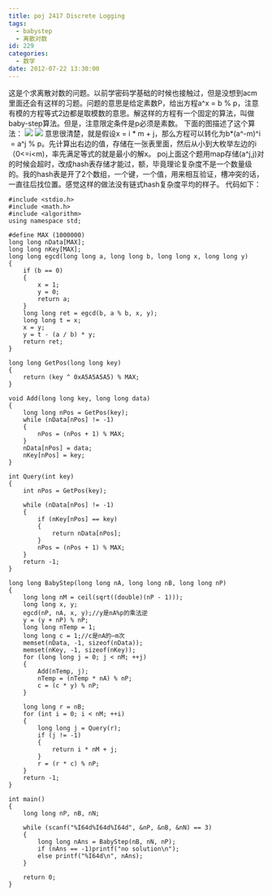 ```yaml
---
title: poj 2417 Discrete Logging
tags:
  - babystep
  - 离散对数
id: 229
categories:
  - 数学
date: 2012-07-22 13:30:00
---
```


这是个求离散对数的问题。以前学密码学基础的时候也接触过，但是没想到acm里面还会有这样的习题。问题的意思是给定素数P，给出方程a^x = b % p，注意有模的方程等式2边都是取模数的意思。解这样的方程有一个固定的算法，叫做baby-step算法。但是，注意限定条件是p必须是素数。
下面的图描述了这个算法：
![](https://c5.staticflickr.com/8/7132/27134956060_0a46748ab7_o.jpg)
![](https://c1.staticflickr.com/8/7278/26802327624_ce592b5e96_o.jpg)
意思很清楚，就是假设x = i * m + j，那么方程可以转化为b*(a^-m)^i  = a^j % p。先计算出右边的值，存储在一张表里面，然后从小到大枚举左边的i（0<=i<m)，率先满足等式的就是最小的解x。
poj上面这个题用map存储(a^j,j)对的时候会超时，改成hash表存储才能过，额，毕竟理论复杂度不是一个数量级的。我的hash表是开了2个数组，一个键，一个值，用来相互验证，槽冲突的话，一直往后找位置。感觉这样的做法没有链式hash复杂度平均的样子。
代码如下：

``` stylus
#include <stdio.h>
#include <math.h>
#include <algorithm>
using namespace std;

#define MAX (1000000)
long long nData[MAX];
long long nKey[MAX];
long long egcd(long long a, long long b, long long x, long long y)
{
    if (b == 0)
    {
        x = 1;
        y = 0;
        return a;
    }
    long long ret = egcd(b, a % b, x, y);
    long long t = x;
    x = y;
    y = t - (a / b) * y;
    return ret;
}

long long GetPos(long long key)
{
    return (key ^ 0xA5A5A5A5) % MAX;
}

void Add(long long key, long long data)
{
    long long nPos = GetPos(key);
    while (nData[nPos] != -1)
    {
        nPos = (nPos + 1) % MAX;
    }
    nData[nPos] = data;
    nKey[nPos] = key;
}

int Query(int key)
{
    int nPos = GetPos(key);

    while (nData[nPos] != -1)
    {
        if (nKey[nPos] == key)
        {
            return nData[nPos];
        }
        nPos = (nPos + 1) % MAX;
    }
    return -1;
}

long long BabyStep(long long nA, long long nB, long long nP)
{
    long long nM = ceil(sqrt((double)(nP - 1)));
    long long x, y;
    egcd(nP, nA, x, y);//y是nA%p的乘法逆
    y = (y + nP) % nP;
    long long nTemp = 1;
    long long c = 1;//c是nA的—m次
    memset(nData, -1, sizeof(nData));
    memset(nKey, -1, sizeof(nKey));
    for (long long j = 0; j < nM; ++j)
    {
        Add(nTemp, j);
        nTemp = (nTemp * nA) % nP;
        c = (c * y) % nP;
    }

    long long r = nB;
    for (int i = 0; i < nM; ++i)
    {
        long long j = Query(r);
        if (j != -1)
        {
            return i * nM + j;
        }
        r = (r * c) % nP;
    }
    return -1;
}

int main()
{
    long long nP, nB, nN;

    while (scanf("%I64d%I64d%I64d", &nP, &nB, &nN) == 3)
    {
        long long nAns = BabyStep(nB, nN, nP);
        if (nAns == -1)printf("no solution\n");
        else printf("%I64d\n", nAns);
    }

    return 0;
}
```